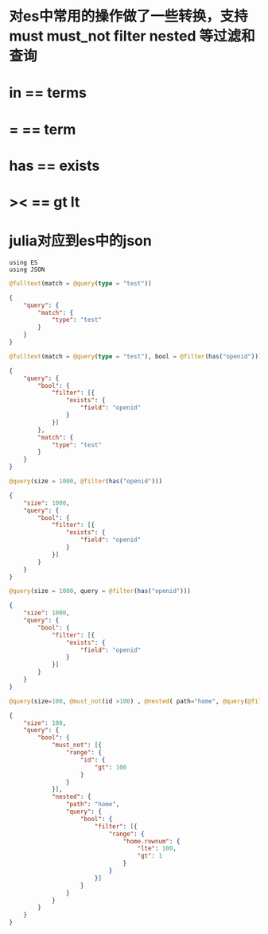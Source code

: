 # 对es中常用的操作做了一些转换，支持must must_not filter nested 等过滤和查询
# in == terms
# =  == term
# has == exists
# ><  == gt lt 
# julia对应到es中的json
```
using ES
using JSON
```

```julia
@fulltext(match = @query(type = "test")) 
```
```json
{
	"query": {
		"match": {
			"type": "test"
		}
	}
}
```
```julia
@fulltext(match = @query(type = "test"), bool = @filter(has("openid")))
```
```json
{
	"query": {
		"bool": {
			"filter": [{
				"exists": {
					"field": "openid"
				}
			}]
		},
		"match": {
			"type": "test"
		}
	}
}
```
```julia
@query(size = 1000, @filter(has("openid"))) 
```
```json
{
	"size": 1000,
	"query": {
		"bool": {
			"filter": [{
				"exists": {
					"field": "openid"
				}
			}]
		}
	}
}
```
```julia
@query(size = 1000, query = @filter(has("openid"))) 
```
```json
{
	"size": 1000,
	"query": {
		"bool": {
			"filter": [{
				"exists": {
					"field": "openid"
				}
			}]
		}
	}
}
```

```julia
@query(size=100, @must_not(id >100) , @nested( path="home", @query(@filter(1< home.rownum <=100) )))
```
```json
{
	"size": 100,
	"query": {
		"bool": {
			"must_not": [{
				"range": {
					"id": {
						"gt": 100
					}
				}
			}],
			"nested": {
				"path": "home",
				"query": {
					"bool": {
						"filter": [{
							"range": {
								"home.rownum": {
									"lte": 100,
									"gt": 1
								}
							}
						}]
					}
				}
			}
		}
	}
}
```
